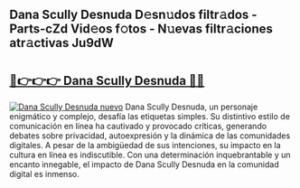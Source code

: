 ## Dana Scully Desnuda D𝚎sn𝚞dos filtr𝚊dos - Parts-cZd Vid𝚎os f𝚘tos - N𝚞evas filtr𝚊ciones atr𝚊ctivas Ju9dW

# <h2><a href="http://mb6cp20.tromn.icu/?c=Dana+Scully+Desnuda">🔗👉👉👉 Dana Scully Desnuda 🔗🔗</a></h2>

[![Dana Scully Desnuda nuevo](https://i.imgur.com/pEAQMta.gif)](http://mb6cp20.tromn.icu/?c=Dana+Scully+Desnuda)
Dana Scully Desnuda, un personaje enigmático y complejo, desafía las etiquetas simples. Su distintivo estilo de comunicación en línea ha cautivado y provocado críticas, generando debates sobre privacidad, autoexpresión y la dinámica de las comunidades digitales. A pesar de la ambigüedad de sus intenciones, su impacto en la cultura en línea es indiscutible. Con una determinación inquebrantable y un encanto innegable, el impacto de Dana Scully Desnuda en la comunidad digital es inmenso.
